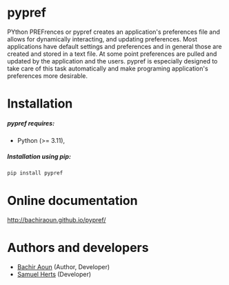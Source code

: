 # pypref
PYthon PREFrences or pypref creates an application's 
preferences file and allows for dynamically interacting, and updating preferences. 
Most applications have default settings and preferences and in general those are 
created and stored in a text file. At some point preferences are pulled and updated
by the application and the users.
pypref is especially designed to take care of this task automatically and make programing
application's preferences more desirable.

Installation
============
##### pypref requires:
* Python (>= 3.11),

##### Installation using pip:
```bash
pip install pypref
```

Online documentation
====================
http://bachiraoun.github.io/pypref/

    
Authors and developers
======================
* [Bachir Aoun](https://www.linkedin.com/in/bachiraoun) (Author, Developer) 
* [Samuel Herts](https://github.com/SamHerts) (Developer)
